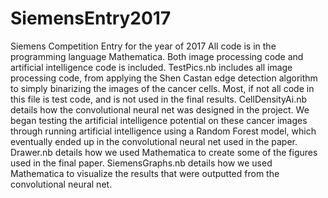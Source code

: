 # SiemensEntry2017
Siemens Competition Entry for the year of 2017
All code is in the programming language Mathematica. 
Both image processing code and artificial intelligence code is included. 
TestPics.nb includes all image processing code, from applying the Shen Castan edge detection algorithm to simply binarizing the images of the cancer cells. Most, if not all code in this file is test code, and is not used in the final results. 
CellDensityAi.nb details how the convolutional neural net was designed in the project. We began testing the artificial intelligence potential on these cancer images through running artificial intelligence using a Random Forest model, which eventually ended up in the convolutional neural net used in the paper. 
Drawer.nb details how we used Mathematica to create some of the figures used in the final paper.
SiemensGraphs.nb details how we used Mathematica to visualize the results that were outputted from the convolutional neural net. 
